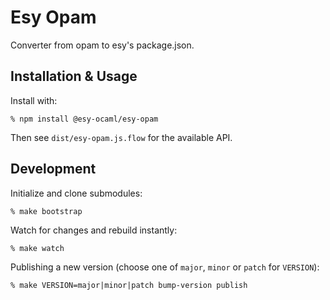 # Esy Opam

Converter from opam to esy's package.json.

## Installation & Usage

Install with:

```
% npm install @esy-ocaml/esy-opam
```

Then see `dist/esy-opam.js.flow` for the available API.

## Development

Initialize and clone submodules:

```
% make bootstrap
```

Watch for changes and rebuild instantly:

```
% make watch
```

Publishing a new version (choose one of `major`, `minor` or `patch` for
`VERSION`):

```
% make VERSION=major|minor|patch bump-version publish
```
